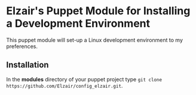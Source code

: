 Elzair's Puppet Module for Installing a Development Environment
===============================================================

This puppet module will set-up a Linux development environment to my preferences.

Installation
------------

In the **modules** directory of your puppet project type `git clone https://github.com/Elzair/config_elzair.git`.
